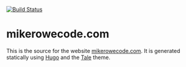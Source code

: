 [![Build Status](https://travis-ci.org/mrowe/mikerowecode.com.svg?branch=master)](https://travis-ci.org/mrowe/mikerowecode.com)

# mikerowecode.com

This is the source for the
website [mikerowecode.com](https://mikerowecode.com). It is generated
statically using [Hugo][] and the [Tale][] theme.

[Hugo]: http://gohugo.io/
[Tale]: https://github.com/EmielH/tale-hugo/


